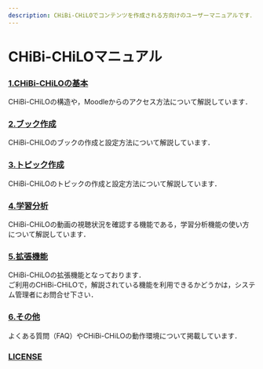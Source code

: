 ```yaml
---
description: CHiBi-CHiLOでコンテンツを作成される方向けのユーザーマニュアルです．以下から必要な項目を選択してご覧ください．
---
```


# CHiBi-CHiLOマニュアル

### [1.CHiBi-CHiLOの基本](./#1chibi-chilono)

CHiBi-CHiLOの構造や，Moodleからのアクセス方法について解説しています．

### [2.ブック作成](broken-reference)

CHiBi-CHiLOのブックの作成と設定方法について解説しています．

### [3.トピック作成](broken-reference)

CHiBi-CHiLOのトピックの作成と設定方法について解説しています．

### [4.学習分析](broken-reference)

CHiBi-CHiLOの動画の視聴状況を確認する機能である，学習分析機能の使い方について解説しています．

### [5.拡張機能](broken-reference)

CHiBi-CHiLOの拡張機能となっております．\
ご利用のCHiBi-CHiLOで，解説されている機能を利用できるかどうかは，システム管理者にお問合せ下さい．

### [6.その他](broken-reference)

よくある質問（FAQ）やCHiBi-CHiLOの動作環境について掲載しています．

### [LICENSE](license.md)
